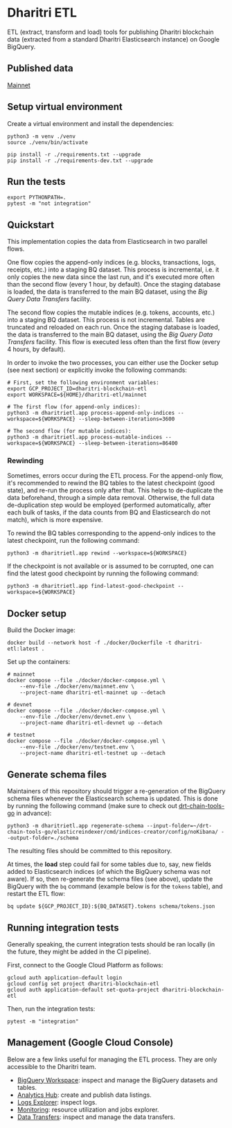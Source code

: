 # Dharitri ETL

ETL (extract, transform and load) tools for publishing Dharitri blockchain data (extracted from a standard Dharitri Elasticsearch instance) on Google BigQuery.

## Published data

[Mainnet](https://console.cloud.google.com/marketplace/product/bigquery-public-data/blockchain-analytics-dharitri-mainnet-eu)

## Setup virtual environment

Create a virtual environment and install the dependencies:

```
python3 -m venv ./venv
source ./venv/bin/activate

pip install -r ./requirements.txt --upgrade
pip install -r ./requirements-dev.txt --upgrade
```

## Run the tests

```
export PYTHONPATH=.
pytest -m "not integration"
```

## Quickstart

This implementation copies the data from Elasticsearch in two parallel flows.

One flow copies the append-only indices (e.g. blocks, transactions, logs, receipts, etc.) into a staging BQ dataset. This process is incremental, i.e. it only copies the new data since the last run, and it's executed more often than the second flow (every 1 hour, by default). Once the staging database is loaded, the data is transferred to the main BQ dataset, using the _Big Query Data Transfers_ facility.

The second flow copies the mutable indices (e.g. tokens, accounts, etc.) into a staging BQ dataset. This process is not incremental. Tables are truncated and reloaded on each run. Once the staging database is loaded, the data is transferred to the main BQ dataset, using the _Big Query Data Transfers_ facility. This flow is executed less often than the first flow (every 4 hours, by default).

In order to invoke the two processes, you can either use the Docker setup (see next section) or explicitly invoke the following commands:

```
# First, set the following environment variables:
export GCP_PROJECT_ID=dharitri-blockchain-etl
export WORKSPACE=${HOME}/dharitri-etl/mainnet

# The first flow (for append-only indices):
python3 -m dharitrietl.app process-append-only-indices --workspace=${WORKSPACE} --sleep-between-iterations=3600

# The second flow (for mutable indices):
python3 -m dharitrietl.app process-mutable-indices --workspace=${WORKSPACE} --sleep-between-iterations=86400
```

### Rewinding

Sometimes, errors occur during the ETL process. For the append-only flow, it's recommended to rewind the BQ tables to the latest checkpoint (good state), and re-run the process only after that. This helps to de-duplicate the data beforehand, through a simple data removal. Otherwise, the full data de-duplication step would be employed (performed automatically, after each bulk of tasks, if the data counts from BQ and Elasticsearch do not match), which is more expensive.

To rewind the BQ tables corresponding to the append-only indices to the latest checkpoint, run the following command:

```
python3 -m dharitrietl.app rewind --workspace=${WORKSPACE}
```

If the checkpoint is not available or is assumed to be corrupted, one can find the latest good checkpoint by running the following command:

```
python3 -m dharitrietl.app find-latest-good-checkpoint --workspace=${WORKSPACE}
```

## Docker setup

Build the Docker image:

```
docker build --network host -f ./docker/Dockerfile -t dharitri-etl:latest .
```

Set up the containers:

```
# mainnet
docker compose --file ./docker/docker-compose.yml \
    --env-file ./docker/env/mainnet.env \
    --project-name dharitri-etl-mainnet up --detach

# devnet
docker compose --file ./docker/docker-compose.yml \
    --env-file ./docker/env/devnet.env \
    --project-name dharitri-etl-devnet up --detach

# testnet
docker compose --file ./docker/docker-compose.yml \
    --env-file ./docker/env/testnet.env \
    --project-name dharitri-etl-testnet up --detach
```

## Generate schema files

Maintainers of this repository should trigger a re-generation of the BigQuery schema files whenever the Elasticsearch schema is updated. This is done by running the following command (make sure to check out [drt-chain-tools-go](https://github.com/dharitri/drt-chain-tools-go) in advance):

```
python3 -m dharitrietl.app regenerate-schema --input-folder=~/drt-chain-tools-go/elasticreindexer/cmd/indices-creator/config/noKibana/ --output-folder=./schema
```

The resulting files should be committed to this repository.

At times, the **load** step could fail for some tables due to, say, new fields added to Elasticsearch indices (of which the BigQuery schema was not aware). If so, then re-generate the schema files (see above), update the BigQuery with the `bq` command (example below is for the `tokens` table), and restart the ETL flow:

```
bq update ${GCP_PROJECT_ID}:${BQ_DATASET}.tokens schema/tokens.json
```

## Running integration tests

Generally speaking, the current integration tests should be ran locally (in the future, they might be added in the CI pipeline).

First, connect to the Google Cloud Platform as follows:

```
gcloud auth application-default login
gcloud config set project dharitri-blockchain-etl
gcloud auth application-default set-quota-project dharitri-blockchain-etl
```

Then, run the integration tests:

```
pytest -m "integration"
```

## Management (Google Cloud Console)

Below are a few links useful for managing the ETL process. They are only accessible to the Dharitri team.

- [BigQuery Workspace](https://console.cloud.google.com/bigquery?project=dharitri-blockchain-etl): inspect and manage the BigQuery datasets and tables.
- [Analytics Hub](https://console.cloud.google.com/bigquery/analytics-hub/exchanges?project=dharitri-blockchain-etl): create and publish data listings.
- [Logs Explorer](https://console.cloud.google.com/logs/query?project=dharitri-blockchain-etl): inspect logs.
- [Monitoring](https://console.cloud.google.com/bigquery/admin/monitoring?project=dharitri-blockchain-etl&region=eu): resource utilization and jobs explorer.
- [Data Transfers](https://console.cloud.google.com/bigquery/transfers?project=dharitri-blockchain-etl): inspect and manage the data transfers.
